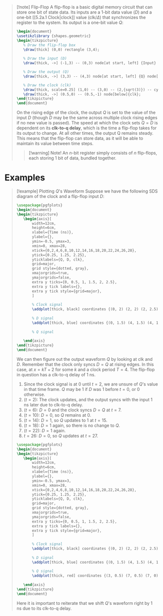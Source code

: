 >[!note] Flip-Flop
>A flip-flop is a basic digital memory circuit that can store one bit of state data. Its inputs are a 1-bit data value ($D$) and a one-bit [[5.2a.1 Clock|clock]] value ($\text{clk}/\Delta$) that synchronizes the register to the system. Its output is a one-bit value $Q$:
>```tikz
>\begin{document}
>\usetikzlibrary {shapes.geometric}
>\begin{tikzpicture}
>    % Draw the flip-flop box
>    \draw[thick] (0,0) rectangle (3,4);
>    
>    % Draw the input (D)
>    \draw[thick, ->] (-1,3) -- (0,3) node[at start, left] {Input} node[right] {D};
>
>    % Draw the output (Q)
>    \draw[thick, ->] (3,3) -- (4,3) node[at start, left] {Q} node[right] {Output};
>
>    % Draw the clock (clk)
>    \draw[thick, scale=0.25] (1,0) -- (3,0) -- (2,{sqrt(3)}) -- cycle;
>    \draw[thick, ->] (0.5,0) -- (0.5,-1) node[below]{clk};
>\end{tikzpicture}
>\end{document}
>```
>On the rising edge of the clock, the output $Q$ is set to the value of the input $D$ (though $D$ may be the same across multiple clock rising edges if no new value is passed). The speed at which the clock sets $Q=D$ is dependent on its **clk-to-q delay**, which is the time a flip-flop takes for its output to change. At all other times, the output Q remains steady. This means that the flip-flop can store data, as it will be able to maintain its value between time steps. 
>>[!warning] Note!
>>An $n$-bit register simply consists of $n$ flip-flops, each storing 1 bit of data, bundled together.

# Examples
>[!example] Plotting $Q$'s Waveform
>Suppose we have the following SDS diagram of the clock and a flip-flop input $D$:
>```tikz
>\usepackage{pgfplots}
>\begin{document}
>\begin{tikzpicture}
>    \begin{axis}[
>        width=12cm,
>        height=6cm,
>        xlabel={Time (ns)},
>        ylabel={},
>        ymin=-0.5, ymax=3,
>        xmin=0, xmax=28,
>        xtick={0,2,4,6,8,10,12,14,16,18,20,22,24,26,28},
>        ytick={0.25, 1.25, 2.25},
>        yticklabels={Q, D, clk},
>        grid=major,
>        grid style={dotted, gray},
>        xmajorgrids=true, 
>        ymajorgrids=false,
>        extra y ticks={0, 0.5, 1, 1.5, 2, 2.5},
>        extra y tick labels={},
>        extra y tick style={grid=major},
>        ]
>        
>        % Clock signal
>        \addplot[thick, black] coordinates {(0, 2) (2, 2) (2, 2.5) (4, 2.5) (4, 2) (6, 2) (6, 2.5) (8, 2.5) (8, 2) (10, 2) (10, 2.5) (12, 2.5) (12, 2) (14, 2) (14, 2.5) (16, 2.5) (16, 2) (18, 2) (18, 2.5) (20, 2.5) (20, 2) (22, 2) (22, 2.5) (24, 2.5) (24, 2) (26, 2) (26, 2.5) (28, 2.5)};
>        
>        % D signal
>        \addplot[thick, blue] coordinates {(0, 1.5) (4, 1.5) (4, 1) (7.5, 1) (7.5, 1.5) (8.5, 1.5) (8.5, 1) (11, 1) (11, 1.5) (12, 1.5) (12, 1) (13, 1) (13, 1.5) (16, 1.5) (16, 1) (17.5, 1) (17.5, 1.5) (24, 1.5) (24, 1) (26.5, 1) (26.5, 1.5) (28, 1.5)};
>        
>        % Q signal
>        
>    \end{axis}
>\end{tikzpicture}
>\end{document}
>
>```
>We can then figure out the output waveform $Q$ by looking at $\text{clk}$ and $D$. Remember that the clock only syncs $D=Q$ at rising edges. In this case, at $x=kT+2$ for some $k$ and a clock period $T=4$. The flip-flop in question has a clk-to-q delay of 1 ns.
>1. Since the clock signal is at $0$ until $t=2$, we are unsure of $Q$'s value in that time frame. $Q$ may be $1$ if $D$ was $1$ before $t=0$, or $0$ otherwise.
>2. ($t=2$): The clock updates, and the output syncs with the input 1 ns later due to clk-to-q delay.
>3. ($t=6$): $D=0$ and the clock syncs $D=Q$ at $t=7$.
>4. ($t=10$): $D=0$, so $Q$ remains at $0$.
>5. ($t=14$): $D=1$, so $Q$ updates to $1$ at $t=15$.
>6. ($t=18$): $D=1$ again, so there is no change to $Q$.
>7. ($t=22$): $D=1$ again.
>8. $t=26$: $D=0$, so $Q$ updates at $t=27$.
>```tikz
>\usepackage{pgfplots}
>\begin{document}
>\begin{tikzpicture}
>    \begin{axis}[
>        width=12cm,
>        height=6cm,
>        xlabel={Time (ns)},
>        ylabel={},
>        ymin=-0.5, ymax=3,
>        xmin=0, xmax=28,
>        xtick={0,2,4,6,8,10,12,14,16,18,20,22,24,26,28},
>        ytick={0.25, 1.25, 2.25},
>        yticklabels={Q, D, clk},
>        grid=major,
>        grid style={dotted, gray},
>        xmajorgrids=true, 
>        ymajorgrids=false,
>        extra y ticks={0, 0.5, 1, 1.5, 2, 2.5},
>        extra y tick labels={},
>        extra y tick style={grid=major},
>        ]
>        
>        % Clock signal
>        \addplot[thick, black] coordinates {(0, 2) (2, 2) (2, 2.5) (4, 2.5) (4, 2) (6, 2) (6, 2.5) (8, 2.5) (8, 2) (10, 2) (10, 2.5) (12, 2.5) (12, 2) (14, 2) (14, 2.5) (16, 2.5) (16, 2) (18, 2) (18, 2.5) (20, 2.5) (20, 2) (22, 2) (22, 2.5) (24, 2.5) (24, 2) (26, 2) (26, 2.5) (28, 2.5)};
>        
>        % D signal
>        \addplot[thick, blue] coordinates {(0, 1.5) (4, 1.5) (4, 1) (7.5, 1) (7.5, 1.5) (8.5, 1.5) (8.5, 1) (11, 1) (11, 1.5) (12, 1.5) (12, 1) (13, 1) (13, 1.5) (16, 1.5) (16, 1) (17.5, 1) (17.5, 1.5) (24, 1.5) (24, 1) (26.5, 1) (26.5, 1.5) (28, 1.5)};
>        
>        % Q signal
>        \addplot[thick, red] coordinates {(3, 0.5) (7, 0.5) (7, 0) (15, 0) (15, 0.5) (27, 0.5) (27, 0) (28, 0)};
>        
>    \end{axis}
>\end{tikzpicture}
>\end{document}
>
>```
>Here it is important to reiterate that we shift $Q$'s waveform right by 1 ns due to its clk-to-q delay.
